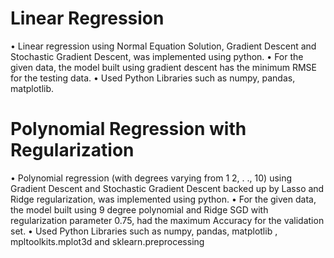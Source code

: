 # Linear Regression
• Linear regression using Normal Equation Solution, Gradient Descent and Stochastic Gradient Descent, was implemented using python.
•  For the given data, the model built using gradient descent has the minimum RMSE for the testing data.
• Used Python Libraries such as numpy, pandas, matplotlib.
# Polynomial Regression with Regularization
• Polynomial regression (with degrees varying from 1 2, . ., 10) using Gradient Descent and Stochastic Gradient Descent backed up by Lasso and Ridge regularization, was implemented using python.
• For the given data, the model built using 9 degree polynomial and Ridge SGD with regularization parameter 0.75, had the maximum Accuracy for the validation set.
• Used Python Libraries such as numpy, pandas, matplotlib , mpltoolkits.mplot3d and sklearn.preprocessing
